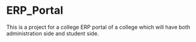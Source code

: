 # ERP_Portal
This is a project for a college ERP portal of a college which will have both administration side and student side.
